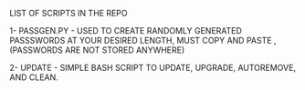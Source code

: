 LIST OF SCRIPTS IN THE REPO

1-  PASSGEN.PY - USED TO CREATE RANDOMLY GENERATED PASSSWORDS AT YOUR DESIRED LENGTH, MUST COPY AND PASTE , (PASSWORDS ARE NOT STORED ANYWHERE)

2- UPDATE - SIMPLE BASH SCRIPT TO UPDATE, UPGRADE, AUTOREMOVE, AND CLEAN.


